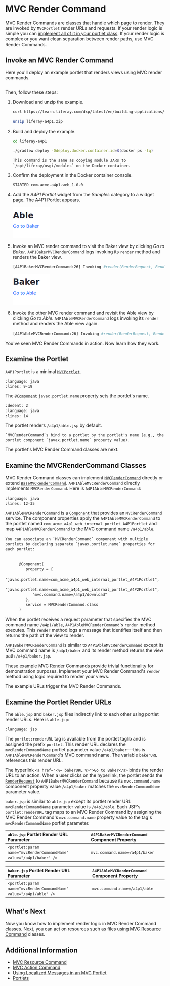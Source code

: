# MVC Render Command

MVC Render Commands are classes that handle which page to render. They are invoked by `MVCPortlet` render URLs and requests. If your render logic is simple you can [implement all of it in your portlet class](./rendering-views-with-mvc-portlet.md). If your render logic is complex or you want clean separation between render paths, use MVC Render Commands.

## Invoke an MVC Render Command

Here you'll deploy an example portlet that renders views using MVC render commands.

```{include} /_snippets/run-liferay-portal.md
```

Then, follow these steps:

1. Download and unzip the example.

   ```bash
   curl https://learn.liferay.com/dxp/latest/en/building-applications/developing-a-java-web-application/using-mvc/liferay-a4p1.zip -O
   ```

   ```bash
   unzip liferay-a4p1.zip
   ```

1. Build and deploy the example.

    ```bash
    cd liferay-a4p1
    ```

    ```bash
    ./gradlew deploy -Ddeploy.docker.container.id=$(docker ps -lq)
    ```

    ```{note}
    This command is the same as copying module JARs to `/opt/liferay/osgi/modules` on the Docker container.
    ```

1. Confirm the deployment in the Docker container console.

    ```bash
    STARTED com.acme.a4p1.web_1.0.0
    ```

1. Add the *A4P1 Portlet* widget from the *Samples* category to a widget page. The A4P1 Portlet appears.

    ![You've added the A4P1 Portlet to a page.](./mvc-render-command/images/01.png)

1. Invoke an MVC render command to visit the Baker view by clicking *Go to Baker*. `A4P1BakerMVCRenderCommand` logs invoking its `render` method and renders the Baker view.

    ```bash
    [A4P1BakerMVCRenderCommand:26] Invoking #render(RenderRequest, RenderResponse)
    ```

    ![You're rendering the Baker view.](./mvc-render-command/images/02.png)

1. Invoke the other MVC render command and revisit the Able view by clicking *Go to Able*. `A4P1AbleMVCRenderCommand` logs invoking its `render` method and renders the Able view again.

    ```bash
    [A4P1AbleMVCRenderCommand:26] Invoking #render(RenderRequest, RenderResponse)
    ```

You've seen MVC Render Commands in action. Now learn how they work.


## Examine the Portlet

`A4P1Portlet` is a minimal [`MVCPortlet`](https://github.com/liferay/liferay-portal/blob/[$LIFERAY_LEARN_PORTAL_GIT_TAG$]/portal-kernel/src/com/liferay/portal/kernel/portlet/bridges/mvc/MVCPortlet.java).

```{literalinclude} ./mvc-render-command/resources/liferay-a4p1.zip/a4p1-web/src/main/java/com/acme/a4p1/web/internal/portlet/A4P1Portlet.java
:language: java
:lines: 9-19
```

The [`@Component`](https://osgi.org/javadoc/r6/residential/org/osgi/service/component/annotations/Component.html) `javax.portlet.name` property sets the portlet's name.

```{literalinclude} ./mvc-render-command/resources/liferay-a4p1.zip/a4p1-web/src/main/java/com/acme/a4p1/web/internal/portlet/A4P1Portlet.java
:dedent: 2
:language: java
:lines: 14
```

The portlet renders `/a4p1/able.jsp` by default.

```{note}
`MVCRenderCommand`s bind to a portlet by the portlet's name (e.g., the portlet component `javax.portlet.name` property value).
```

The portlet's MVC Render Command classes are next.

## Examine the MVCRenderCommand Classes

MVC Render Command classes can implement [`MVCRenderCommand`](https://github.com/liferay/liferay-portal/blob/[$LIFERAY_LEARN_PORTAL_GIT_TAG$]/portal-kernel/src/com/liferay/portal/kernel/portlet/bridges/mvc/MVCRenderCommand.java) directly or extend [`BaseMVCRenderCommand`](https://github.com/liferay/liferay-portal/blob/[$LIFERAY_LEARN_PORTAL_GIT_TAG$]/portal-kernel/src/com/liferay/portal/kernel/portlet/bridges/mvc/BaseMVCRenderCommand.java). `A4P1AbleMVCRenderCommand` directly implements `MVCRenderCommand`. Here is `A4P1AbleMVCRenderCommand`:

```{literalinclude} ./mvc-render-command/resources/liferay-a4p1.zip/a4p1-web/src/main/java/com/acme/a4p1/web/internal/portlet/action/A4P1AbleMVCRenderCommand.java
:language: java
:lines: 12-35
```

`A4P1AbleMVCRenderCommand` is a [`Component`](https://docs.osgi.org/javadoc/osgi.cmpn/7.0.0/org/osgi/service/component/annotations/Component.html) that provides an `MVCRenderCommand` service. The component properties apply the `A4P1AbleMVCRenderCommand` to the portlet named `com_acme_a4p1_web_internal_portlet_A4P1Portlet` and map `A4P1AbleMVCRenderCommand` to the MVC command name `/a4p1/able`.

```{note}
You can associate an `MVCRenderCommand` component with multiple portlets by declaring separate `javax.portlet.name` properties for each portlet:

      
      @Component(
         property = {
            "javax.portlet.name=com_acme_a4p1_web_internal_portlet_A4P1Portlet",
            "javax.portlet.name=com_acme_a4p1_web_internal_portlet_A4P2Portlet",
            "mvc.command.name=/a4p1/download"
         },
         service = MVCRenderCommand.class
      )
```

When the portlet receives a request parameter that specifies the MVC command name `/a4p1/able`, `A4P1AbleMVCRenderCommand`'s `render` method executes. This `render` method logs a message that identifies itself and then returns the path of the view to render.

`A4P1BakerMVCRenderCommand` is similar to `A4P1AbleMVCRenderCommand` except its MVC command name is `/a4p1/baker` and its render method returns the view path `/a4p1/baker.jsp`.

These example MVC Render Commands provide trivial functionality for demonstration purposes. Implement your MVC Render Command's `render` method using logic required to render your views.

The example URLs trigger the MVC Render Commands.

## Examine the Portlet Render URLs

The `able.jsp` and `baker.jsp` files indirectly link to each other using portlet render URLs. Here is `able.jsp`:

```{literalinclude} ./mvc-render-command/resources/liferay-a4p1.zip/a4p1-web/src/main/resources/META-INF/resources/a4p1/able.jsp
:language: jsp
```

The `portlet:renderURL` tag is available from the portlet taglib and is assigned the prefix `portlet`. This render URL declares the `mvcRenderCommandName` portlet parameter value `/a4p1/baker`---this is `A4P1AbleMVCRenderCommand`'s MVC command name. The variable `bakerURL` references this render URL.

The hyperlink `<a href="<%= bakerURL %>">Go to Baker</a>` binds the render URL to an action. When a user clicks on the hyperlink, the portlet sends the [`RenderRequest`](https://docs.liferay.com/portlet-api/2.0/javadocs/javax/portlet/RenderRequest.html) to `A4P1BakerMVCRenderCommand` because its `mvc.command.name` component property value `/a4p1/baker` matches the `mvcRenderCommandName` parameter value.

`baker.jsp` is similar to `able.jsp` except its portlet render URL `mvcRenderCommandName` parameter value is `/a4p1/able`. Each JSP's `portlet:renderURL` tag maps to an MVC Render Command by assigning the MVC Render Command's `mvc.command.name` property value to the tag's `mvcRenderCommandName` portlet parameter.

| `able.jsp` Portlet Render URL Parameter | `A4P1BakerMVCRenderCommand` Component Property |
| :--- | :--- |
| `<portlet:param name="mvcRenderCommandName" value="/a4p1/baker" />` | `mvc.command.name=/a4p1/baker` |

| `baker.jsp` Portlet Render URL Parameter | `A4P1AbleMVCRenderCommand` Component Property |
| :--- | :--- |
| `<portlet:param name="mvcRenderCommandName" value="/a4p1/able" />` | `mvc.command.name=/a4p1/able` |

## What's Next

Now you know how to implement render logic in MVC Render Command classes. Next, you can act on resources such as files using [MVC Resource Command](./mvc-resource-command.md) classes. 

## Additional Information

* [MVC Resource Command](./mvc-resource-command.md)
* [MVC Action Command](./mvc-action-command.md)
* [Using Localized Messages in an MVC Portlet](./using-localized-messages-in-an-mvc-portlet.md)
* [Portlets](../reference/portlets.md)
